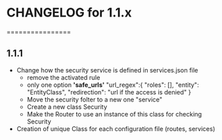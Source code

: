 # CHANGELOG for 1.1.x
================
## 1.1.1
* Change how the security service is defined in services.json file
    * remove the activated rule
    * only one option **'safe_urls'**
        "url_regex":{
            "roles": [],
            "entity": "EntityClass",
            "redirection": "url if the access is denied"
        }
    * Move the security folter to a new one "service"
    * Create a new class Security
    * Make the Router to use an instance of this class for checking Security
* Creation of unique Class for each configuration file (routes, services)
